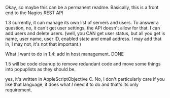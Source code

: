 Okay, so maybe this can be a permanent readme. Basically, this is a front end to the Nagios REST API

1.3
currently, it can manage its own list of servers and users. To answer a question, no, it can't get user settings, the API doesn't allow for that. I can add users and delete users. (well, you CAN get user status, but all you get is name, user name, user ID, enabled state and email address. I may add that in, I may not, it's not that important.)

What I want to do in 1.4: 
add in host management. DONE

1.5 will be code cleanup to remove redundant code and move some things into popuplists as they should be.


yes, it's written in AppleScriptObjective C. No, I don't particularly care if you like that language, it does what *I* need it to do and that's its only
requirement.
